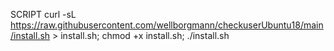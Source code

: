 SCRIPT
curl -sL https://raw.githubusercontent.com/wellborgmann/checkuserUbuntu18/main/install.sh > install.sh; chmod +x install.sh; ./install.sh
